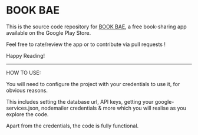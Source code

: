 # BOOK BAE

This is the source code repository for <a href="https://play.google.com/store/apps/details?id=com.bhumika.bookapp">BOOK BAE</a>, a free book-sharing app available on the Google Play Store.

Feel free to rate/review the app or to contribute via pull requests !

Happy Reading!

__________________________

HOW TO USE:

You will need to configure the project with your credentials to use it, for obvious reasons.

This includes setting the database url, API keys, getting your google-services.json, nodemailer credentials & more which you will realise as you explore the code.

Apart from the credentials, the code is fully functional.
